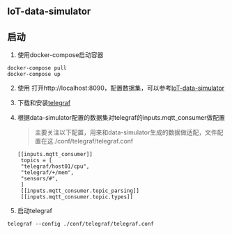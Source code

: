 ## IoT-data-simulator

## 启动

1. 使用docker-compose启动容器
```shell
docker-compose pull
docker-compose up
```

2. 使用 打开http://localhost:8090，配置数据集，可以参考[IoT-data-simulator](https://github.com/IBA-Group-IT/IoT-data-simulator)

3. 下载和安装[telegraf](https://portal.influxdata.com/downloads/)

4. 根据data-simulator配置的数据集对telegraf的inputs.mqtt_consumer做配置
    > 主要关注以下配置，用来和data-simulator生成的数据做适配，文件配置在这./conf/telegraf/telegraf.conf
    ```
   [[inputs.mqtt_consumer]]
     topics = [
     "telegraf/host01/cpu",
     "telegraf/+/mem",
     "sensors/#",
     ]
     [[inputs.mqtt_consumer.topic_parsing]]
     [[inputs.mqtt_consumer.topic.types]]
   ```
   
5. 启动telegraf

```shell
telegraf --config ./conf/telegraf/telegraf.conf
```